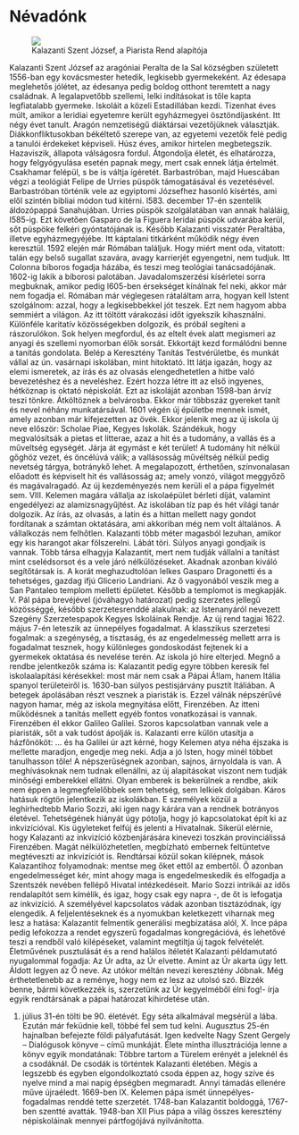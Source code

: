 # Névadónk

<figure>
<img src="https://upload.wikimedia.org/wikipedia/commons/9/9b/Kalazanci_Szent_J%C3%B3zsef_portr%C3%A9ja_a_San_Pantaleo_rendh%C3%A1zban%2C_R%C3%B3m%C3%A1ban.jpg)">
<figcaption>Kalazanti Szent József, a Piarista Rend alapítója</figcaption>
</figure>



Kalazanti Szent József az aragóniai Peralta de la Sal községben született 1556-ban egy kovácsmester hetedik, legkisebb gyermekeként. Az édesapa meglehetős jólétet, az édesanya pedig boldog otthont teremtett a nagy családnak. A legalapvetőbb szellemi, lelki indításokat is tőle kapta legfiatalabb gyermeke.
Iskoláit a közeli Estadillában kezdi. Tizenhat éves múlt, amikor a leridiai egyetemre került egyházmegyei ösztöndíjasként. Itt négy évet tanult. Aragón nemzetiségű diáktársai vezetőjüknek választják. Diákkonfliktusokban békéltető szerepe van, az egyetemi vezetők felé pedig a tanulói érdekeket képviseli.
Húsz éves, amikor hirtelen megbetegszik. Hazaviszik, állapota válságosra fordul. Átgondolja életét, és elhatározza, hogy felgyógyulása esetén papnak megy, mert csak ennek látja értelmét. Csakhamar felépül, s be is váltja ígéretét.
Barbastróban, majd Huescában végzi a teológiát Felipe de Urries püspök támogatásával és vezetésével.
Barbastróban történik vele az egyiptomi Józsefhez hasonló kísértés, ami elől szintén bibliai módon tud kitérni.
l583. december 17-én szentelik áldozópappá Sanahujában.
Urries püspök szolgálatában van annak haláláig, I585-ig. Ezt követően Gasparo de la Figuera leridai püspök udvarába kerül, sőt püspöke felkéri gyóntatójának is.
Később Kalazanti visszatér Peraltába, illetve egyházmegyéjébe. Itt káptalani titkárként működik négy éven keresztül.
1592 elején már Rómában találjuk. Hogy miért ment oda, vitatott: talán egy belső sugallat szavára, avagy karrierjét egyengetni, nem tudjuk. Itt Colonna bíboros fogadja házába, és teszi meg teológiai tanácsadójának. 1602-ig lakik a bíborosi palotában. Javadalomszerzési kísérletei sorra megbuknak, amikor pedig l605-ben érsekséget kínálnak fel neki, akkor már nem fogadja el. Rómában már véglegesen rátaláltam arra, hogyan kell Istent szolgálnom: azzal, hogy a legkisebbekkel jót teszek. Ezt nem hagyom abba semmiért a világon. Az itt töltött várakozási időt igyekszik kihasználni. Különféle karitatív közösségekben dolgozik, és próbál segíteni a rászorulókon.
Sok helyen megfordul, és az eltelt évek alatt megismeri az anyagi és szellemi nyomorban élők sorsát. Ekkortájt kezd formálódni benne a tanítás gondolata. Belép a Keresztény Tanítás Testvérületbe, és munkát vállal az ún. vasárnapi iskolában, mint hitoktató. Itt látja igazán, hogy az elemi ismeretek, az írás és az olvasás elengedhetetlen a hitbe való bevezetéshez és a neveléshez. Ezért hozza létre itt az első ingyenes, hétköznap is oktató népiskolát. Ezt az iskoláját azonban 1598-ban árvíz teszi tönkre. Átköltöznek a belvárosba. Ekkor már többszáz gyereket tanít és nevel néhány munkatársával.
1601 végén új épületbe mennek ismét, amely azonban már kifejezetten az övék. Ekkor jelenik meg az új iskola új neve először: Scholae Piae, Kegyes Iskolák. Szándékuk, hogy megvalósítsák a pietas et litterae, azaz a hit és a tudomány, a vallás és a műveltség egységét. Járja át egymást e két terület! A tudomány hit nélkül gőghöz vezet, és öncélúvá válik; a vallásosság művéltség nélkül pedig nevetség tárgya, botránykő Iehet. A megalapozott, érthetően, színvonalasan előadott és képviselt hit és vallásosság az; amely vonzó, világot meggyőző és magávalragadó.
Az új kezdeményezés nem kerüli el a pápa figyelmét sem. VIII. Kelemen magára vállalja az iskolaépület bérleti díját, valamint engedélyezi az alamizsnagyűjtést.
Az iskolában tíz pap és hét világi tanár dolgozik. Az írás, az olvasás, a latin és a hittan mellett nagy gondot fordítanak a számtan oktatására, ami akkoriban még nem volt általános.
A vállalkozás nem felhőtlen. Kalazanti több méter magasból lezuhan, amikor egy kis harangot akar fölszerelni. Lábát töri. Súlyos anyagi gondjaik is vannak. Több társa elhagyja Kalazantit, mert nem tudják vállalni a tanítást mint cselédsorsot és a vele járó nélkülözéseket.
Akadnak azonban kiváló segítőtársak is. A korát meghazudtolóan lelkes Gasparo Dragonetti és a tehetséges, gazdag ifjú Glicerio Landriani. Az ő vagyonából veszik meg a San Pantaleo templom melletti épületet. Később a templomot is megkapják.
V. Pál pápa brevéjével (jóváhagyó határozat) pedig szerzetes jellegű közösséggé, később szerzetesrenddé alakulnak: az Istenanyáról nevezett Szegény Szerzetespapok Kegyes Iskoláinak Rendje. Az új rend tagjai 1622. május 7-én leteszik az ünnepélyes fogadalmat. A klasszikus szerzetesi fogalmak: a szegénység, a tisztaság, és az engedelmesség mellett arra is fogadalmat tesznek, hogy különleges gondoskodást fejtenek ki a gyermekek oktatása és nevelése terén.
Az iskola jó híre elterjed. Megnő a rendbe jelentkezők száma is: Kalazantit pedig egyre többen keresik fel iskolaalapítási kérésekkel: most már nem csak a Pápai Á!lam, hanem Itália spanyol területeiről is.
1630-ban súlyos pestisjárvány pusztít Itáliában. A betegek ápolásában részt vesznek a piaristák is. Ezzel válnák népszérűvé nagyon hamar, még az iskola megnyitása előtt, Firenzében. Az itteni működésnek a tanítás mellett egyéb fontos vonatkozásai is vannak. Firenzében él ekkor Galileo Galilei. Szoros kapcsolatban vannak vele a piaristák, sőt a vak tudóst ápolják is. Kalazanti erre külön utasítja a házfőnököt: … és ha Galilei úr azt kérné, hogy Kelemen atya néha éjszaka is me!lette maradjon, engedje meg neki. Adja a jó lsten, hogy minél többet tanulhasson tőle!
A népszerűségnek azonban, sajnos, árnyoldala is van. A meghívásoknak nem tudnak ellenállni, az új alapításokat viszont nem tudják minőségi emberekkel ellátni. Olyan emberek is bekerülnek a rendbe, akik nem éppen a legmegfelelőbbek sem tehetség, sem lelkiek dolgában. Káros hatásuk rögtön jelentkezik az iskolákban. E személyek közül a leghírhedtebb Mario Sozzi, aki igen nagy kárára van a rendnek botrányos életével. Tehetségének hiányát úgy pótolja, hogy jó kapcsolatokat épít ki az inkvizícióval. Kis ügyleteket felfúj és jelenti a Hivatalnak. Sikerül elérnie, hogy Kalazanti az inkvizíció közbenjárására kinevezi toszkán provinciálissá Firenzében. Magát nélkülözhetetlen, megbízható embernek feltüntetve megtéveszti az inkvizíciót is. Rendtársai közül sokan kilépnek, mások Kalazantihoz folyamodnak: mentse meg őket ettől az embertől. Ő azonban engedelmességet kér, mint ahogy maga is engedelmeskedik és elfogadja a Szentszék nevében fellépő Hivatal intézkedéseit. Mario Sozzi intrikái az idős rendalapítót sem kímélik, és igaz, hogy csak egy napra -, de őt is lefogatja az inkvizíció. A személyével kapcsolatos vádak azonban tisztázódnak, így elengedik.
A feljelentéseknek és a nyomukban keletkezett viharnak meg Iesz a hatása: Kalazantit felmentik generálisi megbízatása alól, X. Ince pápa pedig lefokozza a rendet egyszerű fogadalmas kongregációvá, és lehetővé teszi a rendből való kilépéseket, valamint megtiltja új tagok felvételét.
Életművének pusztulását és a rend halálos ítéletét Kalazanti példamutató nyugalommal fogadja: Az Úr adta, az Úr elvette. Amint az Úr akarta úgy lett. Áldott Iegyen az Ő neve. Az utókor méltán nevezi keresztény Jóbnak.
Még érthetetlenebb az a reménye, hogy nem ez lesz az utolsó szó. Bízzék benne, bármi következzék is, szerzetünk az Úr kegyelméből élni fog!- írja egyik rendtársának a pápai határozat kihirdetése után.

1.  július 31-én tölti be 90. életévét. Egy séta alkalmával megsérül a lába. Ezután már feküdnie kell, többé fel sem tud kelni. Augusztus 25-én hajnalban befejezte földi pályafutását.
    Igen kedvelte Nagy Szent Gergely – Dialógusok könyve – című munkáját. Élete mintha illusztrációja lenne a könyv egyik mondatának: Többre tartom a Türelem erényét a jeleknél és a csodáknál. De csodák is történtek Kalazanti életében. Mégis a legszebb és egyben elgondolkoztató csoda éppen az, hogy szíve és nyelve mind a mai napig épségben megmaradt.
    Annyi támadás ellenére műve újraéledt. 1669-ben lX. Kelemen pápa ismét ünnepélyes-fogadalmas renddé tette szerzetét.
    1748-ban Kalazantit boldoggá, 1767-ben szentté avatták. 1948-ban XII Pius pápa a világ összes keresztény népiskoláinak mennyei pártfogójává nyilvánította.
